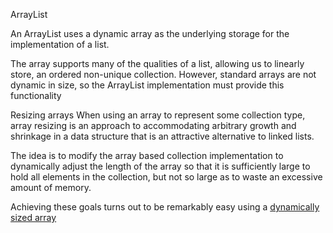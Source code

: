 ArrayList

An ArrayList uses a dynamic array as the underlying storage for the implementation of a list.

The array supports many of the qualities of a list, allowing us to linearly store, an ordered non-unique collection. However, standard arrays are not dynamic in size, so the ArrayList implementation must provide this functionality

Resizing arrays
When using an array to represent some collection type, array resizing is an approach to accommodating arbitrary growth and shrinkage in a data structure that is an attractive alternative to linked lists.

The idea is to modify the array based collection implementation to dynamically adjust the length of the array so that it is sufficiently large to hold all elements in the collection, but not so large as to waste an excessive amount of memory.

Achieving these goals turns out to be remarkably easy using a [dynamically sized array](https://github.com/LiamJCates/Programming-Notes/blob/master/Data%20Structures/Array/Array.md#dynamic-array)
